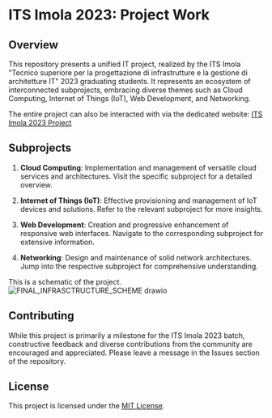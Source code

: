 # ITS Imola 2023: Project Work

## Overview

This repository presents a unified IT project, realized by the ITS Imola "Tecnico superiore per la progettazione di infrastrutture e la gestione di architetture IT" 2023 graduating students. It represents an ecosystem of interconnected subprojects, embracing diverse themes such as Cloud Computing, Internet of Things (IoT), Web Development, and Networking.

The entire project can also be interacted with via the dedicated website: [ITS Imola 2023 Project](https://pw2023.itsimola.it/)

## Subprojects

1. **Cloud Computing**: Implementation and management of versatile cloud services and architectures. Visit the specific subproject for a detailed overview.

2. **Internet of Things (IoT)**: Effective provisioning and management of IoT devices and solutions. Refer to the relevant subproject for more insights.

3. **Web Development**: Creation and progressive enhancement of responsive web interfaces. Navigate to the corresponding subproject for extensive information.
   
4. **Networking**: Design and maintenance of solid network architectures. Jump into the respective subproject for comprehensive understanding.

This is a schematic of the project.
![FINAL_INFRASCTRUCTURE_SCHEME drawio](https://github.com/ITS-Imola-21/Project_Work/assets/122644330/ebc9dc2a-85de-431e-b3f7-98fdcc271e67)


## Contributing

While this project is primarily a milestone for the ITS Imola 2023 batch, constructive feedback and diverse contributions from the community are encouraged and appreciated. Please leave a message in the Issues section of the repository.

## License

This project is licensed under the [MIT License](/LICENSE).
